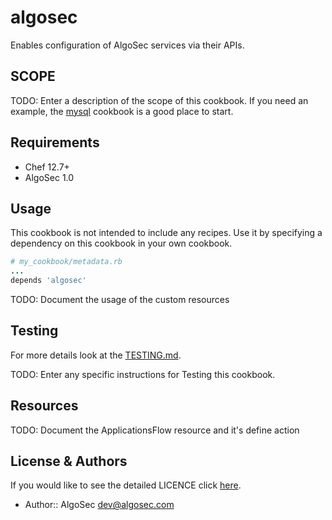 # algosec

Enables configuration of AlgoSec services via their APIs.

## SCOPE

TODO: Enter a description of the scope of this cookbook. If you
need an example, the [mysql](https://github.com/chef-cookbooks/mysql) cookbook
is a good place to start.

## Requirements

- Chef 12.7+
- AlgoSec 1.0

## Usage

This cookbook is not intended to include any recipes.
Use it by specifying a dependency on this cookbook in your own cookbook.

```ruby
# my_cookbook/metadata.rb
...
depends 'algosec'
```

TODO: Document the usage of the custom resources

## Testing

For more details look at the [TESTING.md](./TESTING.md).

TODO: Enter any specific instructions for Testing this cookbook.

## Resources

TODO: Document the ApplicationsFlow resource and it's define action

## License & Authors

If you would like to see the detailed LICENCE click [here](./LICENCE).

- Author:: AlgoSec <dev@algosec.com>
